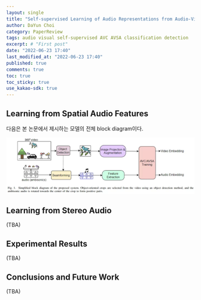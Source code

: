 ```yaml
---
layout: single
title: "Self-supervised Learning of Audio Representations from Audio-Visual Data using Spatial Alignment (2)"
author: DaYun Choi
category: PaperReview
tags: audio visual self-supervised AVC AVSA classification detection
excerpt: # "First post"
date: "2022-06-23 17:40"
last_modified_at: "2022-06-23 17:40"
published: true
comments: true
toc: true
toc_sticky: true
use_kakao-sdk: true
---
```


## Learning from Spatial Audio Features
다음은 본 논문에서 제시하는 모델의 전체 block diagram이다.  
<p align="center">
    <img src = "./assets/images/AVSA/AVSA-Fig1.png">
</p>

## Learning from Stereo Audio
(TBA)

## Experimental Results
(TBA)

## Conclusions and Future Work
(TBA)